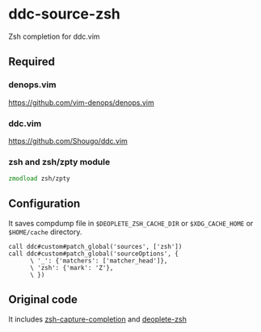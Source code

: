 # ddc-source-zsh

Zsh completion for ddc.vim

## Required

### denops.vim

https://github.com/vim-denops/denops.vim

### ddc.vim

https://github.com/Shougo/ddc.vim

### zsh and zsh/zpty module

```zsh
zmodload zsh/zpty
```

## Configuration

It saves compdump file in `$DEOPLETE_ZSH_CACHE_DIR` or `$XDG_CACHE_HOME` or
`$HOME/cache` directory.

```vim
call ddc#custom#patch_global('sources', ['zsh'])
call ddc#custom#patch_global('sourceOptions', {
      \ '_': {'matchers': ['matcher_head']},
      \ 'zsh': {'mark': 'Z'},
      \ })
```

## Original code

It includes
[zsh-capture-completion](https://github.com/Valodim/zsh-capture-completion) and
[deoplete-zsh](https://github.com/deoplete-plugins/deoplete-zsh)

